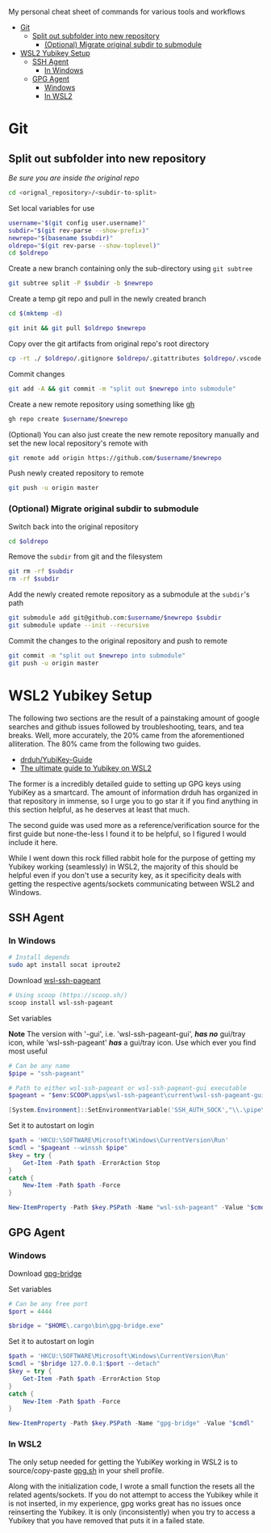 My personal cheat sheet of commands for various tools and workflows

- [Git](#git)
  - [Split out subfolder into new repository](#split-out-subfolder-into-new-repository)
    - [(Optional) Migrate original subdir to submodule](#optional-migrate-original-subdir-to-submodule)
- [WSL2 Yubikey Setup](#wsl2-yubikey-setup)
  - [SSH Agent](#ssh-agent)
    - [In Windows](#in-windows)
  - [GPG Agent](#gpg-agent)
    - [Windows](#windows)
    - [In WSL2](#in-wsl2)

# Git

## Split out subfolder into new repository

*Be sure you are inside the original repo*

```sh
cd <orignal_repository>/<subdir-to-split>
```

Set local variables for use

```sh
username="$(git config user.username)"
subdir="$(git rev-parse --show-prefix)"
newrepo="$(basename $subdir)"
oldrepo="$(git rev-parse --show-toplevel)"
cd $oldrepo
```

Create a new branch containing only the sub-directory using `git subtree`

```sh
git subtree split -P $subdir -b $newrepo
```

Create a temp git repo and pull in the newly created branch

```sh
cd $(mktemp -d)

git init && git pull $oldrepo $newrepo
```

Copy over the git artifacts from original repo's root directory

```sh
cp -rt ./ $oldrepo/.gitignore $oldrepo/.gitattributes $oldrepo/.vscode
```

Commit changes

```sh
git add -A && git commit -m "split out $newrepo into submodule"
```

Create a new remote repository using something like [gh](https://github.com/cli/cli)

```sh
gh repo create $username/$newrepo
```

(Optional) You can also just create the new remote repository manually and set the new local repository's remote with

```sh
git remote add origin https://github.com/$username/$newrepo
```

Push newly created repository to remote

```sh
git push -u origin master
```

### (Optional) Migrate original subdir to submodule

Switch back into the original repository

```sh
cd $oldrepo
```

Remove the `subdir` from git and the filesystem

```sh
git rm -rf $subdir
rm -rf $subdir
```

Add the newly created remote repository as a submodule at the `subdir`'s path

```sh
git submodule add git@github.com:$username/$newrepo $subdir
git submodule update --init --recursive
```

Commit the changes to the original repository and push to remote

```sh
git commit -m "split out $newrepo into submodule"
git push -u origin master
```

# WSL2 Yubikey Setup

The following two sections are the result of a painstaking amount of google searches and github issues followed by troubleshooting, tears, and tea breaks. Well, more accurately, the 20% came from the aforementioned alliteration. The 80% came from the following two guides.  

 - [drduh/YubiKey-Guide](https://github.com/drduh/YubiKey-Guide)
 - [The ultimate guide to Yubikey on WSL2](https://dev.to/dzerycz/series/11353)

The former is a incredibly detailed guide to setting up GPG keys using YubiKey as a smartcard. The amount of information drduh has organized in that repository in immense, so I urge you to go star it if you find anything in this section helpful, as he deserves at least that much.

The second guide was used more as a reference/verification source for the first guide but none-the-less I found it to be helpful, so I figured I would include it here.

While I went down this rock filled rabbit hole for the purpose of getting my Yubikey working (seamlessly) in WSL2, the majority of this should be helpful even if you don't use a security key, as it specificity deals with getting the respective agents/sockets communicating between WSL2 and Windows.

## SSH Agent 

### In Windows

```sh
# Install depends
sudo apt install socat iproute2
```

Download [wsl-ssh-pageant](https://github.com/benpye/wsl-ssh-pageant)

```powershell
# Using scoop (https://scoop.sh/)
scoop install wsl-ssh-pageant
```

Set variables

**Note**  The version with '-gui', i.e. 'wsl-ssh-pageant-gui', ***has no*** gui/tray icon, while 'wsl-ssh-pageant' ***has*** a gui/tray icon. Use which ever you find most useful

```powershell
# Can be any name
$pipe = "ssh-pageant"

# Path to either wsl-ssh-pageant or wsl-ssh-pageant-gui executable
$pageant = "$env:SCOOP\apps\wsl-ssh-pageant\current\wsl-ssh-pageant-gui.exe"

[System.Environment]::SetEnvironmentVariable('SSH_AUTH_SOCK',"\\.\pipe\$pipe")
```

Set it to autostart on login

```powershell
$path = 'HKCU:\SOFTWARE\Microsoft\Windows\CurrentVersion\Run'
$cmdl = "$pageant --winssh $pipe"
$key = try {
    Get-Item -Path $path -ErrorAction Stop
}
catch {
    New-Item -Path $path -Force
}

New-ItemProperty -Path $key.PSPath -Name "wsl-ssh-pageant" -Value "$cmdl"
``` 

## GPG Agent 

### Windows

Download [gpg-bridge](https://github.com/BusyJay/gpg-bridge)

Set variables

```powershell
# Can be any free port
$port = 4444

$bridge = "$HOME\.cargo\bin\gpg-bridge.exe"
```

Set it to autostart on login

```powershell
$path = 'HKCU:\SOFTWARE\Microsoft\Windows\CurrentVersion\Run'
$cmdl = "$bridge 127.0.0.1:$port --detach"
$key = try {
    Get-Item -Path $path -ErrorAction Stop
}
catch {
    New-Item -Path $path -Force
}

New-ItemProperty -Path $key.PSPath -Name "gpg-bridge" -Value "$cmdl"
```

### In WSL2

The only setup needed for getting the YubiKey working in WSL2 is to source/copy-paste [gpg.sh](sh/gpg.sh) in your shell profile. 

Along with the initialization code, I wrote a small function the resets all the related agents/sockets. If you do not attempt to access the Yubikey while it is not inserted, in my experience, gpg works great has no issues once reinserting the Yubikey. It is only (inconsistently) when you try to access a Yubikey that you have removed that puts it in a failed state. 